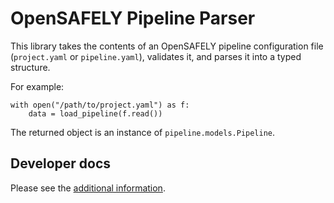 # OpenSAFELY Pipeline Parser

This library takes the contents of an OpenSAFELY pipeline configuration file (`project.yaml` or `pipeline.yaml`), validates it, and parses it into a typed structure.

For example:

    with open("/path/to/project.yaml") as f:
        data = load_pipeline(f.read())


The returned object is an instance of `pipeline.models.Pipeline`.


## Developer docs

Please see the [additional information](DEVELOPERS.md).
